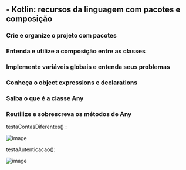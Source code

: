 ## - Kotlin: recursos da linguagem com pacotes e composição


### Crie e organize o projeto com pacotes

### Entenda e utilize a composição entre as classes

### Implemente variáveis globais e entenda seus problemas

### Conheça o object expressions e declarations

### Saiba o que é a classe Any

### Reutilize e sobrescreva os métodos de Any

testaContasDiferentes() :

![image](https://user-images.githubusercontent.com/92825608/208536087-16f2fd93-00a6-4f0c-9c11-d35b463dd8e9.png)

testaAutenticacao():

![image](https://user-images.githubusercontent.com/92825608/208536576-31b75c22-dfae-466d-8f78-8c91a6dabe1f.png)


